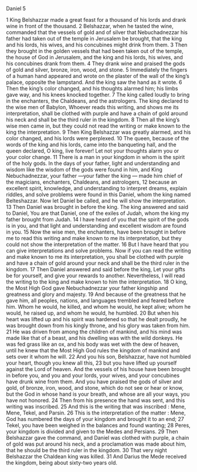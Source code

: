 Daniel 5

1	King Belshazzar made a great feast for a thousand of his lords and drank wine in front of the thousand.
2	Belshazzar, when he tasted the wine, commanded that the vessels of gold and of silver that Nebuchadnezzar his father had taken out of the temple in Jerusalem be brought, that the king and his lords, his wives, and his concubines might drink from them.
3	Then they brought in the golden vessels that had been taken out of the temple, the house of God in Jerusalem, and the king and his lords, his wives, and his concubines drank from them.
4	They drank wine and praised the gods of gold and silver, bronze, iron, wood, and stone.
5	Immediately the fingers of a human hand appeared and wrote on the plaster of the wall of the king’s palace, opposite the lampstand. And the king saw the hand as it wrote.
6	Then the king’s color changed, and his thoughts alarmed him; his limbs gave way, and his knees knocked together.
7	The king called loudly to bring in the enchanters, the Chaldeans, and the astrologers. The king declared to the wise men of Babylon, Whoever reads this writing, and shows me its interpretation, shall be clothed with purple and have a chain of gold around his neck and shall be the third ruler in the kingdom.
8	Then all the king’s wise men came in, but they could not read the writing or make known to the king the interpretation.
9	Then King Belshazzar was greatly alarmed, and his color changed, and his lords were perplexed.
10	The queen, because of the words of the king and his lords, came into the banqueting hall, and the queen declared, O king, live forever! Let not your thoughts alarm you or your color change.
11	There is a man in your kingdom in whom is the spirit of the holy gods. In the days of your father, light and understanding and wisdom like the wisdom of the gods were found in him, and King Nebuchadnezzar, your father —your father the king — made him chief of the magicians, enchanters, Chaldeans, and astrologers,
12	because an excellent spirit, knowledge, and understanding to interpret dreams, explain riddles, and solve problems were found in this Daniel, whom the king named Belteshazzar. Now let Daniel be called, and he will show the interpretation.
13	Then Daniel was brought in before the king. The king answered and said to Daniel, You are that Daniel, one of the exiles of Judah, whom the king my father brought from Judah.
14	I have heard of you that the spirit of the gods is in you, and that light and understanding and excellent wisdom are found in you.
15	Now the wise men, the enchanters, have been brought in before me to read this writing and make known to me its interpretation, but they could not show the interpretation of the matter.
16	But I have heard that you can give interpretations and solve problems. Now if you can read the writing and make known to me its interpretation, you shall be clothed with purple and have a chain of gold around your neck and shall be the third ruler in the kingdom.
17	Then Daniel answered and said before the king, Let your gifts be for yourself, and give your rewards to another. Nevertheless, I will read the writing to the king and make known to him the interpretation.
18	O king, the Most High God gave Nebuchadnezzar your father kingship and greatness and glory and majesty.
19	And because of the greatness that he gave him, all peoples, nations, and languages trembled and feared before him. Whom he would, he killed, and whom he would, he kept alive; whom he would, he raised up, and whom he would, he humbled.
20	But when his heart was lifted up and his spirit was hardened so that he dealt proudly, he was brought down from his kingly throne, and his glory was taken from him.
21	He was driven from among the children of mankind, and his mind was made like that of a beast, and his dwelling was with the wild donkeys. He was fed grass like an ox, and his body was wet with the dew of heaven, until he knew that the Most High God rules the kingdom of mankind and sets over it whom he will.
22	And you his son, Belshazzar, have not humbled your heart, though you knew all this,
23	but you have lifted up yourself against the Lord of heaven. And the vessels of his house have been brought in before you, and you and your lords, your wives, and your concubines have drunk wine from them. And you have praised the gods of silver and gold, of bronze, iron, wood, and stone, which do not see or hear or know, but the God in whose hand is your breath, and whose are all your ways, you have not honored.
24	Then from his presence the hand was sent, and this writing was inscribed.
25	And this is the writing that was inscribed : Mene, Mene, Tekel, and Parsin.
26	This is the interpretation of the matter : Mene, God has numbered the days of your kingdom and brought it to an end;
27	Tekel, you have been weighed in the balances and found wanting;
28	Peres, your kingdom is divided and given to the Medes and Persians.
29	Then Belshazzar gave the command, and Daniel was clothed with purple, a chain of gold was put around his neck, and a proclamation was made about him, that he should be the third ruler in the kingdom.
30	That very night Belshazzar the Chaldean king was killed.
31	And Darius the Mede received the kingdom, being about sixty-two years old.

